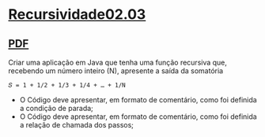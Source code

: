 # [Recursividade02.03](https://github.com/Maicaoxd/Estrutura-De-Dados/tree/main/Recursividade02.03/src)

## [PDF](https://leandrocolevati.com.br/downloadmateriais?idFile=1F3oK4A5hZDmuT9cdDsnbioQzb9QKMnaw&arquivo=02-ExerciciosRecursividade.pdf)

Criar uma aplicação em Java que tenha uma função recursiva que, recebendo um número inteiro (N), apresente a saída da somatória

    𝑆 = 1 + 1/2 + 1/3 + 1/4 + … + 1/N

- O Código deve apresentar, em formato de comentário, como foi definida a condição de
parada;
- O Código deve apresentar, em formato de comentário, como foi definida a relação de chamada dos passos;